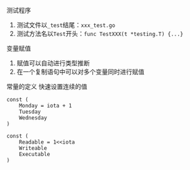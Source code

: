 测试程序
1. 测试文件以`_test`结尾：`xxx_test.go` 
2. 测试方法名以`Test`开头：`func TestXXX(t *testing.T) {...}`

变量赋值

1. 赋值可以自动进行类型推断
2. 在一个复制语句中可以对多个变量同时进行赋值

常量的定义
快速设置连续的值
```
const (
	Monday = iota + 1
	Tuesday
	Wednesday
)

const (
	Readable = 1<<iota
	Writeable
	Executable
)
```